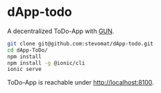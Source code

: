# dApp-todo

A decentralized ToDo-App with [GUN](https://gun.eco/).

```sh
git clone git@github.com:stevomat/dApp-todo.git
cd dApp-ToDo/
npm install
npm install -g @ionic/cli
ionic serve
```

ToDo-App is reachable under [http://localhost:8100](http://localhost:8100).
